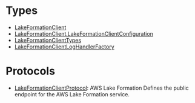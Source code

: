 # Types

  - [LakeFormationClient](/aws-sdk-swift/reference/0.x/AWSLakeFormation/LakeFormationClient)
  - [LakeFormationClient.LakeFormationClientConfiguration](/aws-sdk-swift/reference/0.x/AWSLakeFormation/LakeFormationClient_LakeFormationClientConfiguration)
  - [LakeFormationClientTypes](/aws-sdk-swift/reference/0.x/AWSLakeFormation/LakeFormationClientTypes)
  - [LakeFormationClientLogHandlerFactory](/aws-sdk-swift/reference/0.x/AWSLakeFormation/LakeFormationClientLogHandlerFactory)

# Protocols

  - [LakeFormationClientProtocol](/aws-sdk-swift/reference/0.x/AWSLakeFormation/LakeFormationClientProtocol):
    <fullname>AWS Lake Formation</fullname>
    Defines the public endpoint for the AWS Lake Formation service.
